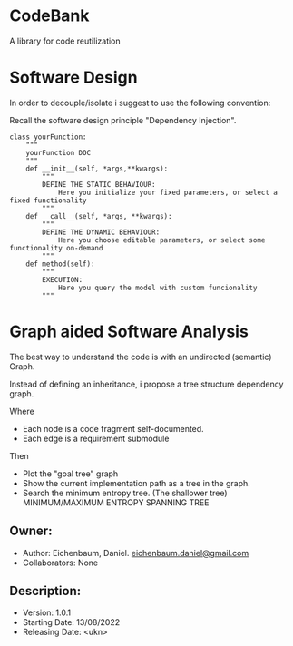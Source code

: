 # CodeBank
A library for code reutilization

# Software Design

In order to decouple/isolate i suggest to use the following convention:

Recall the software design principle "Dependency Injection".
```
class yourFunction:
    """
    yourFunction DOC
    """
    def __init__(self, *args,**kwargs):
        """
        DEFINE THE STATIC BEHAVIOUR:
            Here you initialize your fixed parameters, or select a fixed functionality
        """
    def __call__(self, *args, **kwargs):
        """
        DEFINE THE DYNAMIC BEHAVIOUR:
            Here you choose editable parameters, or select some functionality on-demand
        """
    def method(self):
        """
        EXECUTION:
            Here you query the model with custom funcionality
        """
```


# Graph aided Software Analysis

The best way to understand the code is with an undirected (semantic) Graph.

Instead of defining an inheritance, i propose a tree structure dependency graph.


Where
- Each node is a code fragment self-documented.
- Each edge is a requirement submodule

Then
- Plot the "goal tree" graph
- Show the current implementation path as a tree in the graph. 
- Search the minimum entropy tree. (The shallower tree)
MINIMUM/MAXIMUM ENTROPY SPANNING TREE

## Owner:
- Author: Eichenbaum, Daniel. eichenbaum.daniel@gmail.com
- Collaborators: None

## Description:
- Version: 1.0.1 
- Starting Date: 13/08/2022
- Releasing Date: \<ukn\>


